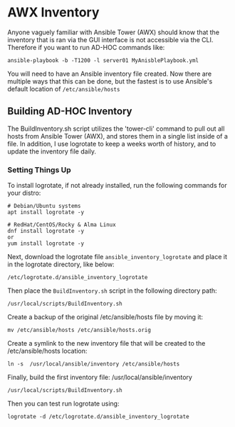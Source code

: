 # AWX Inventory
Anyone vaguely familiar with Ansible Tower (AWX) should know that the inventory that is ran via the GUI interface is not accessible via the CLI. Therefore if you want to run AD-HOC commands like:

```
ansible-playbook -b -T1200 -l server01 MyAnisblePlaybook.yml
```

You will need to have an Ansible inventory file created. Now there are multiple ways that this can be done, but the fastest is to use Ansible's default location of `/etc/ansible/hosts`

## Building AD-HOC Inventory
The BuildInventory.sh script utilizes the 'tower-cli' command to pull out all hosts from Ansible Tower (AWX), and stores them in a single list inside of a file. In addition, I use logrotate to keep a weeks worth of history, and to update the inventory file daily.


### Setting Things Up
To install logrotate, if not already installed, run the following commands for your distro:

```
# Debian/Ubuntu systems
apt install logrotate -y

# RedHat/CentOS/Rocky & Alma Linux
dnf install logrotate -y
or
yum install logrotate -y
```

Next, download the logrotate file `ansible_inventory_logrotate` and place it in the logrotate directory, like below:

```
/etc/logrotate.d/ansible_inventory_logrotate
```

Then place the `BuildInventory.sh` script in the following directory path:

```
/usr/local/scripts/BuildInventory.sh
```

Create a backup of the original /etc/ansible/hosts file by moving it:

```
mv /etc/ansible/hosts /etc/ansible/hosts.orig
```

Create a symlink to the new inventory file that will be created to the /etc/ansible/hosts location:

```
ln -s  /usr/local/ansible/inventory /etc/ansible/hosts
```

Finally, build the first inventory file: /usr/local/ansible/inventory

```
/usr/local/scripts/BuildInventory.sh
```

Then you can test run logrotate using:
```
logrotate -d /etc/logrotate.d/ansible_inventory_logrotate
```

